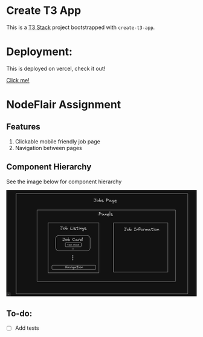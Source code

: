 # Create T3 App

This is a [T3 Stack](https://create.t3.gg/) project bootstrapped with `create-t3-app`.

# Deployment:
This is deployed on vercel, check it out!

[Click me!]()

# NodeFlair Assignment

## Features
1) Clickable mobile friendly job page
2) Navigation between pages

## Component Hierarchy

See the image below for component hierarchy

![image](JobsPagePlan.png)

## To-do:
- [ ] Add tests